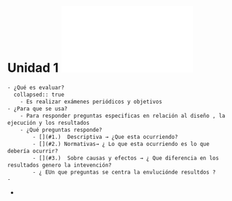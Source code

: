 # Unidad 1 ![📑](../assets/Unidad1_Impact_Evaluation_1637839735097_0.pdf)
	- ¿Qué es evaluar?
	  collapsed:: true
		- Es realizar exámenes periódicos y objetivos
	- ¿Para que se usa?
		- Para responder preguntas especificas en relación al diseño , la ejecución y los resultados
		- ¿Qué preguntas responde?
			- [](#1.)  Descriptiva → ¿Que esta ocurriendo?
			- [](#2.) Normativas→ ¿ Lo que esta ocurriendo es lo que debería ocurrir?
			- [](#3.)  Sobre causas y efectos → ¿ Que diferencia en los resultados genero la intevención?
			- ¿ EUn que preguntas se centra la envluciónde resultdos ?
	-
-